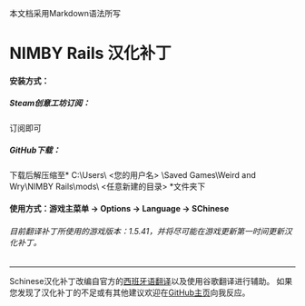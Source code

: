 本文档采用Markdown语法所写

# NIMBY Rails 汉化补丁

#### 安装方式：
##### Steam创意工坊订阅：
订阅即可
##### GitHub下载：
下载后解压缩至* C:\Users\ <您的用户名> \Saved Games\Weird and Wry\NIMBY Rails\mods\ <任意新建的目录> *文件夹下

#### 使用方式：游戏主菜单 -> Options -> Language -> SChinese


###### 目前翻译补丁所使用的游戏版本：1.5.41，并将尽可能在游戏更新第一时间更新汉化补丁。

------------

Schinese汉化补丁改编自官方的[西班牙语翻译](https://github.com/weirdandwry/nr-local-spa "西班牙语翻译")以及使用谷歌翻译进行辅助。
如果您发现了汉化补丁的不足或有其他建议欢迎在[GitHub主页](https://github.com/middlewhite/NIMBYRails-ChineseLanguage "GitHub主页")向我反应。